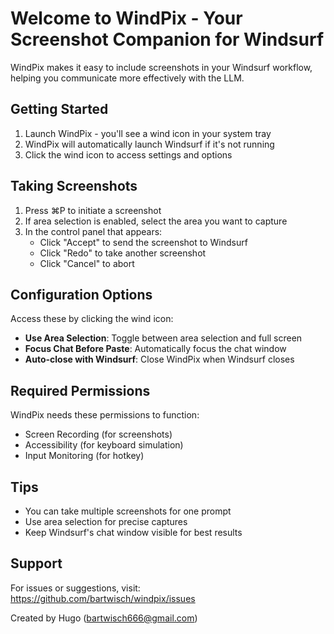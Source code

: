 # Welcome to WindPix - Your Screenshot Companion for Windsurf

WindPix makes it easy to include screenshots in your Windsurf workflow, helping you communicate more effectively with the LLM.

## Getting Started
1. Launch WindPix - you'll see a wind icon in your system tray
2. WindPix will automatically launch Windsurf if it's not running
3. Click the wind icon to access settings and options

## Taking Screenshots
1. Press ⌘P to initiate a screenshot
2. If area selection is enabled, select the area you want to capture
3. In the control panel that appears:
   - Click "Accept" to send the screenshot to Windsurf
   - Click "Redo" to take another screenshot
   - Click "Cancel" to abort

## Configuration Options
Access these by clicking the wind icon:
- **Use Area Selection**: Toggle between area selection and full screen
- **Focus Chat Before Paste**: Automatically focus the chat window
- **Auto-close with Windsurf**: Close WindPix when Windsurf closes

## Required Permissions
WindPix needs these permissions to function:
- Screen Recording (for screenshots)
- Accessibility (for keyboard simulation)
- Input Monitoring (for hotkey)

## Tips
- You can take multiple screenshots for one prompt
- Use area selection for precise captures
- Keep Windsurf's chat window visible for best results

## Support
For issues or suggestions, visit:
https://github.com/bartwisch/windpix/issues

Created by Hugo (bartwisch666@gmail.com)
